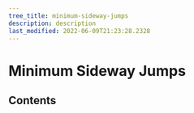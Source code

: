 ```yaml
---
tree_title: minimum-sideway-jumps
description: description
last_modified: 2022-06-09T21:23:28.2328
---
```


# Minimum Sideway Jumps

## Contents
